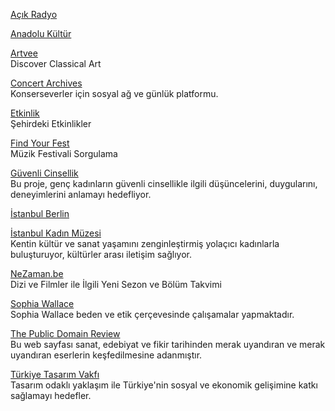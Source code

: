 <p>
<a href="https://acikradyo.com.tr/">Açık Radyo</a>
</p> 
<p>
<a href="https://www.anadolukultur.org/">Anadolu Kültür</a>
</p>  
<p>
<a href="https://artvee.com/">Artvee</a>
<br>Discover Classical Art
</p>  
<p>
<a href="https://www.concertarchives.org/">Concert Archives</a>
<br>Konserseverler için sosyal ağ ve günlük platformu.
</p>  
<p>
<a href="https://etkinlik.io/">Etkinlik</a>
<br>Şehirdeki Etkinlikler
</p>  
<p>
<a href="https://www.findyourfest.com/">Find Your Fest</a>
<br>Müzik Festivali Sorgulama
</p>
<p>
<a href="https://guvenlicinsellik.my.canva.site/fotoanlati">Güvenli Cinsellik</a>
<br>Bu proje, genç kadınların güvenli cinsellikle ilgili düşüncelerini, duygularını, deneyimlerini anlamayı hedefliyor.
</p>
<p>
<a href="https://www.istanbulberlin.com/">İstanbul Berlin</a>
</p>
<p>
<a href="http://www.istanbulkadinmuzesi.org/">İstanbul Kadın Müzesi</a>
<br>Kentin kültür ve sanat yaşamını zenginleştirmiş yolaçıcı kadınlarla buluşturuyor, kültürler arası iletişim sağlıyor.
</p>
<p>
<a href="https://nezaman.be/index.php">NeZaman.be</a>
<br>Dizi ve Filmler ile İlgili Yeni Sezon ve Bölüm Takvimi
</p>  
<p>
<a href="https://www.sophiawallace.art/">Sophia Wallace</a>
<br>Sophia Wallace beden ve etik çerçevesinde çalışamalar yapmaktadır.
</p>  
<p>
<a href="https://publicdomainreview.org/">The Public Domain Review</a>
<br>Bu web sayfası sanat, edebiyat ve fikir tarihinden merak uyandıran ve merak uyandıran eserlerin keşfedilmesine adanmıştır.
</p>
<p>
<a href="https://www.turkiyetasarimvakfi.org/tr/">Türkiye Tasarım Vakfı</a>
<br>Tasarım odaklı yaklaşım ile Türkiye'nin sosyal ve ekonomik gelişimine katkı sağlamayı hedefler.
</p>
